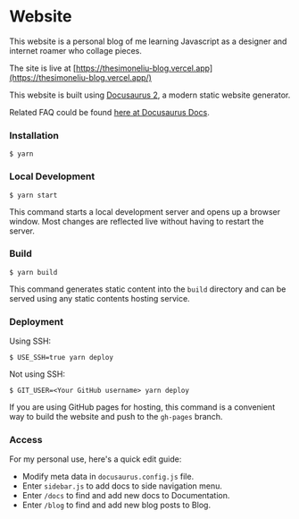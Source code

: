 # Website

This website is a personal blog of me learning Javascript as a designer and internet roamer who collage pieces.

The site is live at [https://thesimoneliu-blog.vercel.app](https://thesimoneliu-blog.vercel.app/)

This website is built using [Docusaurus 2](https://docusaurus.io/), a modern static website generator.

Related FAQ could be found [here at Docusaurus Docs](https://docusaurus.io/docs).

### Installation

```
$ yarn
```

### Local Development

```
$ yarn start
```

This command starts a local development server and opens up a browser window. Most changes are reflected live without having to restart the server.

### Build

```
$ yarn build
```

This command generates static content into the `build` directory and can be served using any static contents hosting service.

### Deployment

Using SSH:

```
$ USE_SSH=true yarn deploy
```

Not using SSH:

```
$ GIT_USER=<Your GitHub username> yarn deploy
```

If you are using GitHub pages for hosting, this command is a convenient way to build the website and push to the `gh-pages` branch.

### Access

For my personal use, here's a quick edit guide:

- Modify meta data in `docusaurus.config.js` file.
- Enter `sidebar.js` to add docs to side navigation menu.
- Enter `/docs` to find and add new docs to Documentation.
- Enter `/blog` to find and add new blog posts to Blog.
